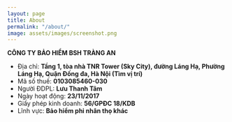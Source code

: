 ```yaml
---
layout: page
title: About
permalink: "/about/"
image: assets/images/screenshot.png
---
```


**CÔNG TY BẢO HIỂM BSH TRÀNG AN**

- Địa chỉ: **Tầng 1, tòa nhà TNR Tower (Sky City), đường Láng Hạ, Phường Láng Hạ, Quận Đống đa, Hà Nội (Tìm vị trí)**
- Mã số thuế: **0103085460-030**
- Người ĐDPL: **Lưu Thanh Tâm**
- Ngày hoạt động: **23/11/2017**
- Giấy phép kinh doanh: **56/GPĐC 18/KDB**
- Lĩnh vực: **Bảo hiểm phi nhân thọ khác**
